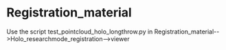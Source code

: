 # Registration_material

Use the script test_pointcloud_holo_longthrow.py in Registration_material-->Holo_researchmode_registration-->viewer
